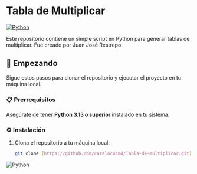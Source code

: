 # Tabla de Multiplicar

[![Python](https://img.shields.io/badge/Python-3.13-3776AB?style=for-the-badge&logo=python&logoColor=white)](https://www.python.org/)

Este repositorio contiene un simple script en Python para generar tablas de multiplicar. Fue creado por Juan José Restrepo.

## 🚀 Empezando

Sigue estos pasos para clonar el repositorio y ejecutar el proyecto en tu máquina local.

### 📋 Prerrequisitos

Asegúrate de tener **Python 3.13 o superior** instalado en tu sistema.

### ⚙️ Instalación

1. Clona el repositorio a tu máquina local:

   ```bash
   git clone [https://github.com/carelococmd/Tabla-de-multiplicar.git](https://github.com/carelococmd/Tabla-de-multiplicar.git)
![Python](https://img.shields.io/badge/Python-3.13-3776AB?style=for-the-badge&logo=python&logoColor=white)


